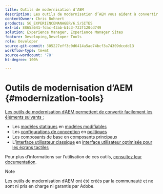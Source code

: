 ```yaml
---
title: Outils de modernisation d’AEM
description: Les outils de modernisation d’AEM vous aident à convertir vos fonctionnalités d’AEM héritées pour qu’elles tirent parti des dernières technologies.
contentOwner: Chris Bohnert
products: SG_EXPERIENCEMANAGER/6.5/SITES
exl-id: 8865a641-fdac-43ab-b1c3-722f120cd749
solution: Experience Manager, Experience Manager Sites
feature: Developing,Developer Tools
role: Developer
source-git-commit: 305227eff3c0d6414a5ae74bcf3a74309dccdd13
workflow-type: tm+mt
source-wordcount: '78'
ht-degree: 100%

---
```


# Outils de modernisation d’AEM {#modernization-tools}

[Les outils de modernisation d’AEM permettent de convertir facilement les éléments suivants :](https://opensource.adobe.com/aem-modernize-tools/)

* Les [modèles statiques](page-templates-static.md) en [modèles modifiables](page-templates-editable.md)
* Les [configurations de conception](page-templates-static.md) en [politiques](page-templates-editable.md)
* Les [composants de base](/help/sites-authoring/default-components-foundation.md) en [composants principaux](https://experienceleague.adobe.com/docs/experience-manager-core-components/using/introduction.html?lang=fr)
* L’[interface utilisateur classique](website.md) en [interface utilisateur optimisée pour les écrans tactiles](touch-ui-concepts.md)

Pour plus d’informations sur l’utilisation de ces outils, [consultez leur documentation](https://opensource.adobe.com/aem-modernize-tools/).

>[!NOTE]
>
>Les outils de modernisation d’AEM ont été créés par la communauté et ne sont ni pris en charge ni garantis par Adobe.
